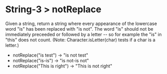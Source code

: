 # String-3 > notReplace

Given a string, return a string where every appearance of the lowercase word "is" has been replaced with "is not". The word "is" should not be immediately preceeded or followed by a letter -- so for example the "is" in "this" does not count. (Note: Character.isLetter(char) tests if a char is a letter.)

- notReplace("is test") → "is not test"
- notReplace("is-is") → "is not-is not"
- notReplace("This is right") → "This is not right"